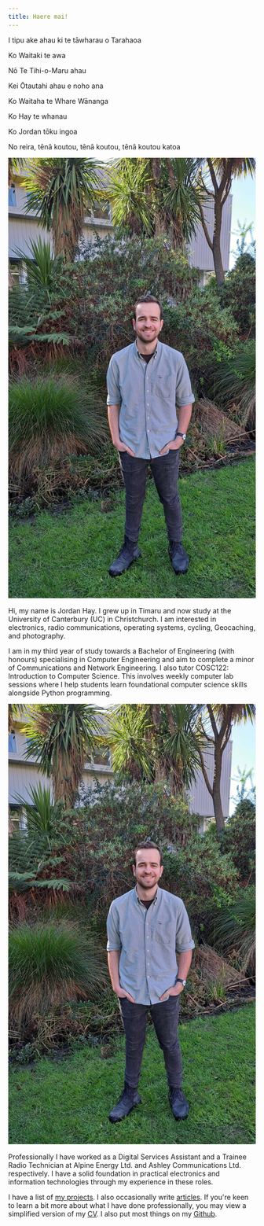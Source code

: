 ```yaml
---
title: Haere mai!
---
```


<link rel="stylesheet" type="text/css" href="css/index.css" />
<link rel="stylesheet" type="text/css" href="css/bee.css" />

<section id="pepeha">
    <p>I tipu ake ahau ki te tāwharau o Tarahaoa</p>
    <p>Ko Waitaki te awa</p>
    <p>Nō Te Tihi-o-Maru ahau</p>
    <p>Kei Ōtautahi ahau e noho ana</p>
    <p>Ko Waitaha te Whare Wānanga</p>
    <p>Ko Hay te whanau</p>
    <p>Ko Jordan tōku ingoa</p>
    <p>No reira, tēnā koutou, tēnā koutou, tēnā koutou katoa</p>
</section>

<img src="img/jordan.jpg" id="aside-profile" alt="Jordan stood in front of ECE at UC." />

<section id="introduction">
    <p>
        Hi, my name is Jordan Hay. I grew up in Timaru and now study at the University of Canterbury (UC)
        in Christchurch. I am interested in electronics, radio communications, operating systems, 
        cycling, Geocaching, and photography.
    </p>
    <p>
        I am in my third year of study towards a Bachelor of Engineering (with honours) specialising 
        in Computer Engineering and aim to complete a minor of Communications and Network Engineering.
        I also tutor COSC122: Introduction to Computer Science. This involves weekly computer lab 
        sessions where I help students learn foundational computer science skills alongside Python 
        programming.
    </p>
    <img src="img/jordan.jpg" id="inline-profile" alt="Jordan stood in front of ECE at UC." />
    <p>
        Professionally I have worked as a Digital Services Assistant and a Trainee Radio Technician at 
        Alpine Energy Ltd. and Ashley Communications Ltd. respectively. I have a solid foundation in
        practical electronics and information technologies through my experience in these roles.
    </p>
    <p>
        I have a list of <a href="/projects">my projects</a>. I also occasionally write 
        <a href="/articles">articles</a>. If you're keen to learn a bit more about what I have done 
        professionally, you may view a simplified version of my <a href="/cv">CV</a>. I also put most 
        things on my <a href="https://github.com/JHay0112">Github</a>.
    </p>
</section>

<script src="js/bee.js"></script>